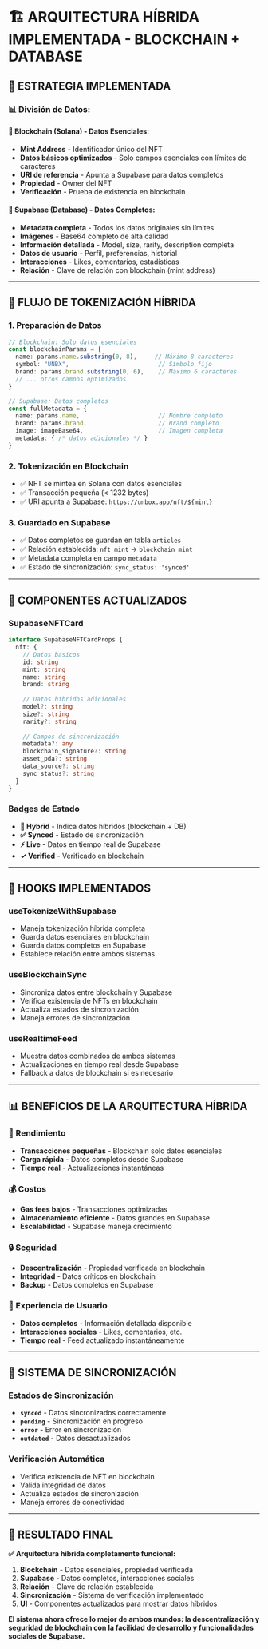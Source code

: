# 🏗️ **ARQUITECTURA HÍBRIDA IMPLEMENTADA - BLOCKCHAIN + DATABASE**

## 🎯 **ESTRATEGIA IMPLEMENTADA**

### **📊 División de Datos:**

#### **🔗 Blockchain (Solana) - Datos Esenciales:**
- **Mint Address** - Identificador único del NFT
- **Datos básicos optimizados** - Solo campos esenciales con límites de caracteres
- **URI de referencia** - Apunta a Supabase para datos completos
- **Propiedad** - Owner del NFT
- **Verificación** - Prueba de existencia en blockchain

#### **💾 Supabase (Database) - Datos Completos:**
- **Metadata completa** - Todos los datos originales sin límites
- **Imágenes** - Base64 completo de alta calidad
- **Información detallada** - Model, size, rarity, description completa
- **Datos de usuario** - Perfil, preferencias, historial
- **Interacciones** - Likes, comentarios, estadísticas
- **Relación** - Clave de relación con blockchain (mint address)

---

## 🔄 **FLUJO DE TOKENIZACIÓN HÍBRIDA**

### **1. Preparación de Datos**
```typescript
// Blockchain: Solo datos esenciales
const blockchainParams = {
  name: params.name.substring(0, 8),     // Máximo 8 caracteres
  symbol: "UNBX",                         // Símbolo fijo
  brand: params.brand.substring(0, 6),    // Máximo 6 caracteres
  // ... otros campos optimizados
}

// Supabase: Datos completos
const fullMetadata = {
  name: params.name,                      // Nombre completo
  brand: params.brand,                    // Brand completo
  image: imageBase64,                     // Imagen completa
  metadata: { /* datos adicionales */ }
}
```

### **2. Tokenización en Blockchain**
- ✅ NFT se mintea en Solana con datos esenciales
- ✅ Transacción pequeña (< 1232 bytes)
- ✅ URI apunta a Supabase: `https://unbox.app/nft/${mint}`

### **3. Guardado en Supabase**
- ✅ Datos completos se guardan en tabla `articles`
- ✅ Relación establecida: `nft_mint` → `blockchain_mint`
- ✅ Metadata completa en campo `metadata`
- ✅ Estado de sincronización: `sync_status: 'synced'`

---

## 🎨 **COMPONENTES ACTUALIZADOS**

### **SupabaseNFTCard**
```typescript
interface SupabaseNFTCardProps {
  nft: {
    // Datos básicos
    id: string
    mint: string
    name: string
    brand: string
    
    // Datos híbridos adicionales
    model?: string
    size?: string
    rarity?: string
    
    // Campos de sincronización
    metadata?: any
    blockchain_signature?: string
    asset_pda?: string
    data_source?: string
    sync_status?: string
  }
}
```

### **Badges de Estado**
- **🔗 Hybrid** - Indica datos híbridos (blockchain + DB)
- **✅ Synced** - Estado de sincronización
- **⚡ Live** - Datos en tiempo real de Supabase
- **✓ Verified** - Verificado en blockchain

---

## 🔧 **HOOKS IMPLEMENTADOS**

### **useTokenizeWithSupabase**
- Maneja tokenización híbrida completa
- Guarda datos esenciales en blockchain
- Guarda datos completos en Supabase
- Establece relación entre ambos sistemas

### **useBlockchainSync**
- Sincroniza datos entre blockchain y Supabase
- Verifica existencia de NFTs en blockchain
- Actualiza estados de sincronización
- Maneja errores de sincronización

### **useRealtimeFeed**
- Muestra datos combinados de ambos sistemas
- Actualizaciones en tiempo real desde Supabase
- Fallback a datos de blockchain si es necesario

---

## 📊 **BENEFICIOS DE LA ARQUITECTURA HÍBRIDA**

### **🚀 Rendimiento**
- **Transacciones pequeñas** - Blockchain solo datos esenciales
- **Carga rápida** - Datos completos desde Supabase
- **Tiempo real** - Actualizaciones instantáneas

### **💰 Costos**
- **Gas fees bajos** - Transacciones optimizadas
- **Almacenamiento eficiente** - Datos grandes en Supabase
- **Escalabilidad** - Supabase maneja crecimiento

### **🔒 Seguridad**
- **Descentralización** - Propiedad verificada en blockchain
- **Integridad** - Datos críticos en blockchain
- **Backup** - Datos completos en Supabase

### **🎯 Experiencia de Usuario**
- **Datos completos** - Información detallada disponible
- **Interacciones sociales** - Likes, comentarios, etc.
- **Tiempo real** - Feed actualizado instantáneamente

---

## 🔄 **SISTEMA DE SINCRONIZACIÓN**

### **Estados de Sincronización**
- **`synced`** - Datos sincronizados correctamente
- **`pending`** - Sincronización en progreso
- **`error`** - Error en sincronización
- **`outdated`** - Datos desactualizados

### **Verificación Automática**
- Verifica existencia de NFT en blockchain
- Valida integridad de datos
- Actualiza estados de sincronización
- Maneja errores de conectividad

---

## 🎉 **RESULTADO FINAL**

**✅ Arquitectura híbrida completamente funcional:**

1. **Blockchain** - Datos esenciales, propiedad verificada
2. **Supabase** - Datos completos, interacciones sociales
3. **Relación** - Clave de relación establecida
4. **Sincronización** - Sistema de verificación implementado
5. **UI** - Componentes actualizados para mostrar datos híbridos

**El sistema ahora ofrece lo mejor de ambos mundos: la descentralización y seguridad de blockchain con la facilidad de desarrollo y funcionalidades sociales de Supabase.**
